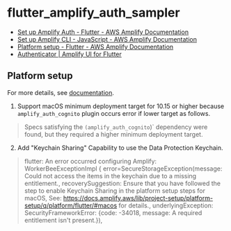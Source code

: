 # flutter_amplify_auth_sampler

- [Set up Amplify Auth - Flutter - AWS Amplify Documentation](https://docs.amplify.aws/flutter/build-a-backend/auth/set-up-auth/)
- [Set up Amplify CLI - JavaScript - AWS Amplify Documentation](https://docs.amplify.aws/javascript/tools/cli/start/set-up-cli/#configure-the-amplify-cli)
- [Platform setup - Flutter - AWS Amplify Documentation](https://docs.amplify.aws/flutter/start/project-setup/platform-setup/)
- [Authenticator | Amplify UI for Flutter](https://ui.docs.amplify.aws/flutter/connected-components/authenticator)

## Platform setup

For more details, see [documentation](https://docs.amplify.aws/flutter/start/project-setup/platform-setup/).

1. Support macOS minimum deployment target for 10.15 or higher because `amplify_auth_cognito` plugin occurs error if lower target as follows.

> Specs satisfying the `(amplify_auth_cognito`)` dependency were found, but they required a higher minimum deployment target.

2. Add "Keychain Sharing" Capability to use the Data Protection Keychain.

> flutter: An error occurred configuring Amplify: WorkerBeeExceptionImpl {
  error=SecureStorageException(message: Could not access the items in the keychain due to a missing entitlement., recoverySuggestion: Ensure that you have followed the step to enable Keychain Sharing in the platform setup steps for macOS, See: https://docs.amplify.aws/lib/project-setup/platform-setup/q/platform/flutter/#macos for details., underlyingException: SecurityFrameworkError: {code: -34018, message: A required entitlement isn't present.}),
